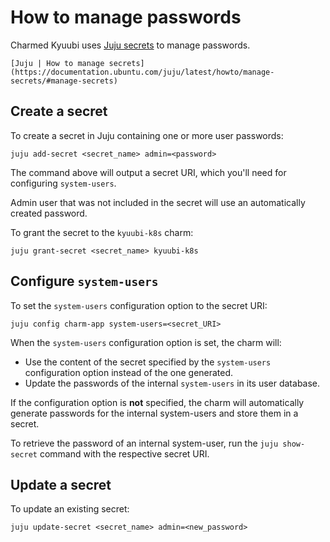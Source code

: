 # How to manage passwords

Charmed Kyuubi uses [Juju secrets](https://documentation.ubuntu.com/juju/latest/reference/secret/#secret) to manage passwords.

```{seealso}
[Juju | How to manage secrets](https://documentation.ubuntu.com/juju/latest/howto/manage-secrets/#manage-secrets)
```

## Create a secret

To create a secret in Juju containing one or more user passwords:

```text
juju add-secret <secret_name> admin=<password>
```

The command above will output a secret URI, which you'll need for configuring `system-users`.

Admin user that was not included in the secret will use an automatically created password.

To grant the secret to the `kyuubi-k8s` charm:

```text
juju grant-secret <secret_name> kyuubi-k8s
```

## Configure `system-users`

To set the `system-users` configuration option to the secret URI:

```text
juju config charm-app system-users=<secret_URI>
```

When the `system-users` configuration option is set, the charm will:
* Use the content of the secret specified by the `system-users` configuration option instead of the one generated.
* Update the passwords of the internal `system-users` in its user database.

If the configuration option is **not** specified, the charm will automatically generate passwords for the internal system-users and store them in a secret.

To retrieve the password of an internal system-user, run the `juju show-secret` command with the respective secret URI.

## Update a secret

To update an existing secret:

```text
juju update-secret <secret_name> admin=<new_password>
```
